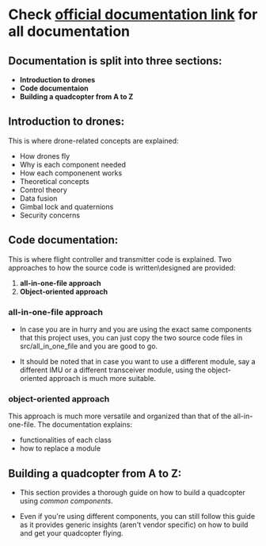 # Check [official documentation link]() for all documentation

## Documentation is split into three sections:
 - __Introduction to drones__
 - __Code documentaion__
 - __Building a quadcopter from A to Z__

## Introduction to drones:
 This is where drone-related concepts are explained:
 - How drones fly
 - Why is each component needed
 - How each componenent works
 - Theoretical concepts
  - Control theory
  - Data fusion
  - Gimbal lock and quaternions
 - Security concerns

## Code documentation:
 This is where flight controller and transmitter code is explained.
Two approaches to how the source code is written\designed are provided:
  1. __all-in-one-file approach__
  2. __Object-oriented approach__

### all-in-one-file approach
- In case you are in hurry and you are using the exact same components that this project uses,
you can just copy the two source code files in src/all\_in\_one\_file and you are good to go.

- It should be noted that in case you want to use a different module, say a different IMU or a different
transceiver module, using the object-oriented approach is much more suitable.

### object-oriented approach
 This approach is much more versatile and organized than that of the all-in-one-file.
The documentation explains:
 - functionalities of each class
 - how to replace a module

## Building a quadcopter from A to Z:
 -  This section provides a thorough guide on how to build a quadcopter using _common components_.

 - Even if you're using different components, you can still follow this guide as it provides generic
insights (aren't vendor specific) on how to build and get your quadcopter flying.

